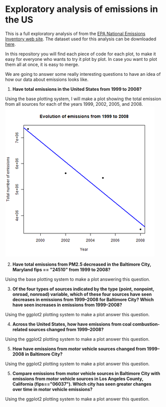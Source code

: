 # Exploratory analysis of emissions in the US
This is a full exploratory analysis of from the [EPA National Emissions Inventory web site](https://www.epa.gov/air-emissions-inventories).
The dataset used for this analysis can be downloaded [here](https://d396qusza40orc.cloudfront.net/exdata%2Fdata%2FNEI_data.zip).

In this repository you will find each piece of code for each plot, to make it easy for everyone who wants to try it plot by plot. In case you want to plot them all at once, it is easy to merge.

We are going to answer some really interesting questions to have an idea of how our data about emissions looks like.

1. **Have total emissions in the United States from 1999 to 2008?**

Using the base plotting system, I will make a plot showing the total emission from all sources for each of the years 1999, 2002, 2005, and 2008.
![](Plots%20(image)/plot1.png)


2. **Have total emissions from PM2.5 decreased in the Baltimore City, Maryland fips == "24510" from 1999 to 2008?**

Using the base plotting system to make a plot answering this question.



3. **Of the four types of sources indicated by the type (point, nonpoint, onroad, nonroad) variable, which of these four sources have seen decreases in emissions from 1999–2008 for Baltimore City? Which have seen increases in emissions from 1999–2008?**

Using the ggplot2 plotting system to make a plot answer this question.



4. **Across the United States, how have emissions from coal combustion-related sources changed from 1999–2008?**

Using the ggplot2 plotting system to make a plot answer this question.



5. **How have emissions from motor vehicle sources changed from 1999–2008 in Baltimore City?**

Using the ggplot2 plotting system to make a plot answer this question.



5. **Compare emissions from motor vehicle sources in Baltimore City with emissions from motor vehicle sources in Los Angeles County, California (fips=="06037"). Which city has seen greater changes over time in motor vehicle emissions?**

Using the ggplot2 plotting system to make a plot answer this question.
